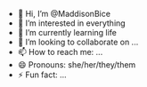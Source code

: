 - 👋 Hi, I’m @MaddisonBice
- 👀 I’m interested in everything
- 🌱 I’m currently learning life
- 💞️ I’m looking to collaborate on ...
- 📫 How to reach me: ...
- 😄 Pronouns: she/her/they/them
- ⚡ Fun fact: ...

<!---
MaddisonBice/MaddisonBice is a ✨ special ✨ repository because its `README.md` (this file) appears on your GitHub profile.
You can click the Preview link to take a look at your changes.
--->
